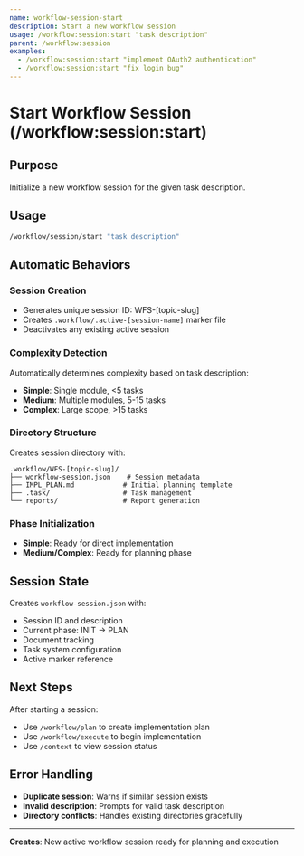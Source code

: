 ```yaml
---
name: workflow-session-start
description: Start a new workflow session
usage: /workflow:session:start "task description"
parent: /workflow:session
examples:
  - /workflow:session:start "implement OAuth2 authentication"
  - /workflow:session:start "fix login bug"
---
```


# Start Workflow Session (/workflow:session:start)

## Purpose
Initialize a new workflow session for the given task description.

## Usage
```bash
/workflow/session/start "task description"
```

## Automatic Behaviors

### Session Creation
- Generates unique session ID: WFS-[topic-slug]
- Creates `.workflow/.active-[session-name]` marker file
- Deactivates any existing active session

### Complexity Detection
Automatically determines complexity based on task description:
- **Simple**: Single module, <5 tasks
- **Medium**: Multiple modules, 5-15 tasks  
- **Complex**: Large scope, >15 tasks

### Directory Structure
Creates session directory with:
```
.workflow/WFS-[topic-slug]/
├── workflow-session.json    # Session metadata
├── IMPL_PLAN.md            # Initial planning template
├── .task/                  # Task management
└── reports/                # Report generation
```

### Phase Initialization
- **Simple**: Ready for direct implementation
- **Medium/Complex**: Ready for planning phase

## Session State
Creates `workflow-session.json` with:
- Session ID and description
- Current phase: INIT → PLAN
- Document tracking
- Task system configuration
- Active marker reference

## Next Steps
After starting a session:
- Use `/workflow/plan` to create implementation plan
- Use `/workflow/execute` to begin implementation
- Use `/context` to view session status

## Error Handling
- **Duplicate session**: Warns if similar session exists
- **Invalid description**: Prompts for valid task description
- **Directory conflicts**: Handles existing directories gracefully

---

**Creates**: New active workflow session ready for planning and execution